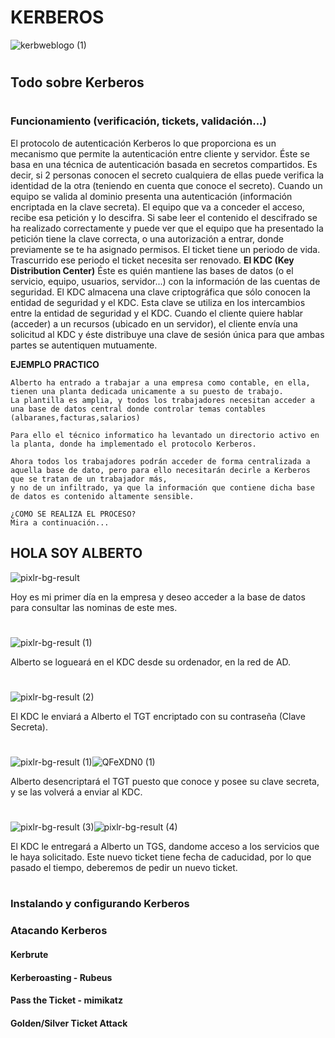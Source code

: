 # KERBEROS
![kerbweblogo (1)](https://user-images.githubusercontent.com/87484792/131123599-fed87e5c-3701-4648-8483-d48433b54810.png)
#
## Todo sobre Kerberos
#
### Funcionamiento (verificación, tickets, validación...)

El protocolo de autenticación Kerberos lo que proporciona es un mecanismo que permite la autenticación entre cliente y servidor.
Éste se basa en una técnica de autenticación basada en secretos compartidos. Es decir, si 2 personas conocen el secreto cualquiera de ellas puede verifica la identidad de la otra (teniendo en cuenta que conoce el secreto).
Cuando un equipo se valida al dominio presenta una autenticación (información encriptada en la clave secreta).
El equipo que va a conceder el acceso, recibe esa petición y lo descifra. Si sabe leer el contenido el descifrado se ha realizado correctamente y puede ver que el equipo que ha presentado la petición tiene la clave correcta, o una autorización a entrar, donde previamente se te ha asignado permisos.
El ticket tiene un periodo de vida. Trascurrido ese periodo el ticket necesita ser renovado.
**El KDC (Key Distribution Center)**
Éste es quién mantiene las bases de datos (o el servicio, equipo, usuarios, servidor...) con la información de las cuentas de seguridad.
El KDC almacena una clave criptográfica que sólo conocen la entidad de seguridad y el KDC. Esta clave se utiliza en los intercambios entre la entidad de seguridad y el KDC.
Cuando el cliente quiere hablar (acceder) a un recursos (ubicado en un servidor), el cliente envía una solicitud al KDC y éste distribuye una clave de sesión única para que ambas partes se autentiquen mutuamente.

**EJEMPLO PRACTICO**
```
Alberto ha entrado a trabajar a una empresa como contable, en ella, tienen una planta dedicada unicamente a su puesto de trabajo.
La plantilla es amplia, y todos los trabajadores necesitan acceder a una base de datos central donde controlar temas contables (albaranes,facturas,salarios)

Para ello el técnico informatico ha levantado un directorio activo en la planta, donde ha implementado el protocolo Kerberos.

Ahora todos los trabajadores podrán acceder de forma centralizada a aquella base de dato, pero para ello necesitarán decirle a Kerberos que se tratan de un trabajador más,
y no de un infiltrado, ya que la información que contiene dicha base de datos es contenido altamente sensible.

¿COMO SE REALIZA EL PROCESO?
Mira a continuación...
```

## HOLA SOY ALBERTO
![pixlr-bg-result](https://user-images.githubusercontent.com/87484792/131126333-81d13c99-d3b8-4f53-841c-791ea89da567.png)

Hoy es mi primer día en la empresa y deseo acceder a la base de datos para consultar las nominas de este mes.
#

![pixlr-bg-result (1)](https://user-images.githubusercontent.com/87484792/131130255-fcfb5f58-9279-4e08-b939-f3ab2971fedb.png)

Alberto se logueará en el KDC desde su ordenador, en la red de AD.
#

![pixlr-bg-result (2)](https://user-images.githubusercontent.com/87484792/131131210-e7525441-ddcc-4568-a512-72d957982d25.png)

El KDC le enviará a Alberto el TGT encriptado con su contraseña (Clave Secreta). 
#

![pixlr-bg-result (1)](https://user-images.githubusercontent.com/87484792/131130255-fcfb5f58-9279-4e08-b939-f3ab2971fedb.png)![QFeXDN0 (1)](https://user-images.githubusercontent.com/87484792/131131621-39b66f29-93ab-4172-aca5-34018694ebfd.png)

Alberto desencriptará el TGT puesto que conoce y posee su clave secreta, y se las volverá a enviar al KDC.
#

![pixlr-bg-result (3)](https://user-images.githubusercontent.com/87484792/131132499-3cad1b7d-d93b-477c-83b0-1520969bc096.png)![pixlr-bg-result (4)](https://user-images.githubusercontent.com/87484792/131132849-9669bda1-3b9e-4d62-b320-572e870db5e7.png)

El KDC le entregará a Alberto un TGS, dandome acceso a los servicios que le haya solicitado. Este nuevo ticket tiene fecha de caducidad, por lo que pasado el tiempo, deberemos de pedir un nuevo ticket. 


#
### Instalando y configurando Kerberos
### Atacando Kerberos
#### Kerbrute
#### Kerberoasting - Rubeus
#### Pass the Ticket - mimikatz
#### Golden/Silver Ticket Attack

